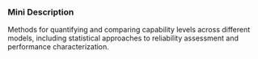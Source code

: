 ### Mini Description

Methods for quantifying and comparing capability levels across different models, including statistical approaches to reliability assessment and performance characterization.
